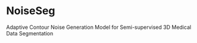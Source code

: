 # NoiseSeg
 Adaptive Contour Noise Generation Model for Semi-supervised 3D Medical Data Segmentation
